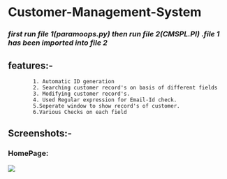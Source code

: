# Customer-Management-System

### ***first run file 1(paramoops.py) then run   file 2(CMSPL.Pl) .file 1 has been imported into file 2***

## features:-
            1. Automatic ID generation
            2. Searching customer record's on basis of different fields
            3. Modifying customer record's.
            4. Used Regular expression for Email-Id check.
            5.Seperate window to show record's of customer.
            6.Various Checks on each field
            
            
            
##  Screenshots:-

   ### HomePage:
   ![](https://github.com/paramveer1999/Customer-Management-System/blob/master/Images/homepage.png)

